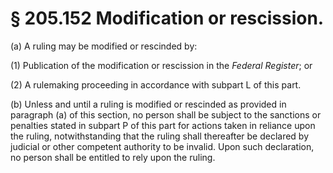 # § 205.152   Modification or rescission.

(a) A ruling may be modified or rescinded by: 


(1) Publication of the modification or rescission in the _Federal Register_; or 


(2) A rulemaking proceeding in accordance with subpart L of this part. 


(b) Unless and until a ruling is modified or rescinded as provided in paragraph (a) of this section, no person shall be subject to the sanctions or penalties stated in subpart P of this part for actions taken in reliance upon the ruling, notwithstanding that the ruling shall thereafter be declared by judicial or other competent authority to be invalid. Upon such declaration, no person shall be entitled to rely upon the ruling. 




